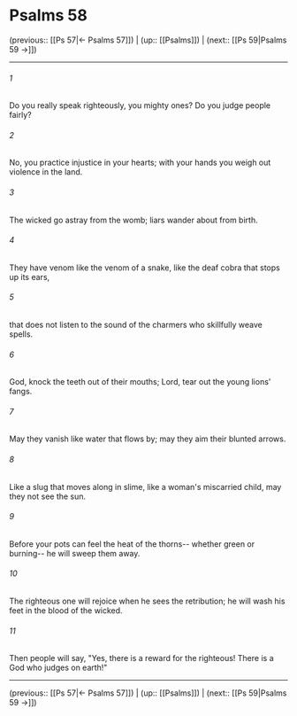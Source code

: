 # Psalms 58

(previous:: [[Ps 57|← Psalms 57]]) | (up:: [[Psalms]]) | (next:: [[Ps 59|Psalms 59 →]])

***


###### 1 
Do you really speak righteously, you mighty ones? Do you judge people fairly? 

###### 2 
No, you practice injustice in your hearts; with your hands you weigh out violence in the land. 

###### 3 
The wicked go astray from the womb; liars wander about from birth. 

###### 4 
They have venom like the venom of a snake, like the deaf cobra that stops up its ears, 

###### 5 
that does not listen to the sound of the charmers who skillfully weave spells. 

###### 6 
God, knock the teeth out of their mouths; Lord, tear out the young lions' fangs. 

###### 7 
May they vanish like water that flows by; may they aim their blunted arrows. 

###### 8 
Like a slug that moves along in slime, like a woman's miscarried child, may they not see the sun. 

###### 9 
Before your pots can feel the heat of the thorns-- whether green or burning-- he will sweep them away. 

###### 10 
The righteous one will rejoice when he sees the retribution; he will wash his feet in the blood of the wicked. 

###### 11 
Then people will say, "Yes, there is a reward for the righteous! There is a God who judges on earth!"

***

(previous:: [[Ps 57|← Psalms 57]]) | (up:: [[Psalms]]) | (next:: [[Ps 59|Psalms 59 →]])
